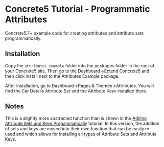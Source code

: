 # Concrete5 Tutorial - Programmatic Attributes
Concrete5.7+ example code for creating attributes and attribute sets programmatically.

## Installation
Copy the `attributes_example` folder into the packages folder in the root of your Concrete5 site. Then go to the Dashboard->Extend Concrete5 and then click install next to the Attributes Example package.

After installation, go to Dashboard->Pages & Themes->Attributes. You will find the Car Details Attribute Set and the Attribute Keys installed there.

## Notes
This is a slightly more abstracted function than is shown in the [Adding Attribute Sets and Keys Progammatically](http://documentation.concrete5.org/developers/packages/adding-attribute-sets-and-keys-programmatically) tutorial.
In this version, the addition of sets and keys are moved into their own function that can be easily re-used and which allows for installing all types of Attribute Sets and Attribute Keys.
